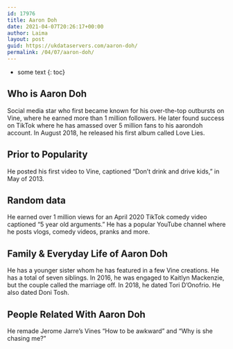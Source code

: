 ```yaml
---
id: 17976
title: Aaron Doh
date: 2021-04-07T20:26:17+00:00
author: Laima
layout: post
guid: https://ukdataservers.com/aaron-doh/
permalink: /04/07/aaron-doh/
---
```


* some text
{: toc}


## Who is Aaron Doh
                  
                  
                  
Social media star who first became known for his over-the-top outbursts on Vine, where he earned more than 1 million followers. He later found success on TikTok where he has amassed over 5 million fans to his aarondoh account. In August 2018, he released his first album called Love Lies. 
                  
              
            
              
            
                
                
                
## Prior to Popularity
                  
                  
                  
He posted his first video to Vine, captioned &#8220;Don&#8217;t drink and drive kids,&#8221; in May of 2013. 
                  
              
            
              
            
                
                
                
## Random data
                  
                  
                  
He earned over 1 million views for an April 2020 TikTok comedy video captioned &#8220;5 year old arguments.&#8221; He has a popular YouTube channel where he posts vlogs, comedy videos, pranks and more. 
                  
              
            
              
            
                
                
                
## Family & Everyday Life of Aaron Doh
                  
                  
                  
He has a younger sister whom he has featured in a few Vine creations. He has a total of seven siblings. In 2016, he was engaged to Kaitlyn Mackenzie, but the couple called the marriage off. In 2018, he dated Tori D&#8217;Onofrio. He also dated Doni Tosh. 
                  
              
            
              
            
                
                
                
## People Related With Aaron Doh
                  
                  
                  
He remade Jerome Jarre&#8217;s Vines &#8220;How to be awkward&#8221; and &#8220;Why is she chasing me?&#8221;
                  
              
            
              
            
                
              
            
              
              
            
            
              
            
          
          
          
